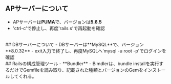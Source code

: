 ## APサーバーについて  
- APサーバーは**PUMA**で、バージョンは**5.6.5**  
- 'ctrl-c'で停止し、再度'rails s'で再起動を確認
<br>
## DBサーバーについて  
- DBサーバーは**MySQL**で、バージョン**8.0.32**  
- exit入力で終了し、再度MySQLへ'mysql -u root -p'でログインを確認  
<br>
## Railsの構成管理ツール  
- **Bundler**  
- Bimdlerは、bundle installを実行するだけでGemfileを読み取り、記載された種類とバージョンのGemをインストールしてくれる。
